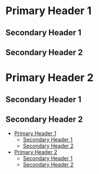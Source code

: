 # Primary Header 1

## Secondary Header 1

## Secondary Header 2

# Primary Header 2

## Secondary Header 1

## Secondary Header 2

<caret><!-- TOC -->
* [Primary Header 1](#primary-header-1)
  * [Secondary Header 1](#secondary-header-1)
  * [Secondary Header 2](#secondary-header-2)
* [Primary Header 2](#primary-header-2)
  * [Secondary Header 1](#secondary-header-1-1)
  * [Secondary Header 2](#secondary-header-2-1)
<!-- TOC -->
